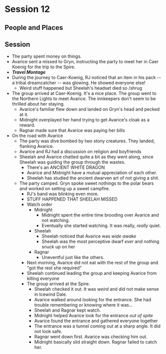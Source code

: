 
# Session 12
## People and Places
## Session
* The party spent money on things.	
* Avarice sent a missed to Gryn, instructing the party to meet her in Caer Koenig for the trip to the Spire.
* ***Travel Montage***
* During the journey to Caer-Koenig, RJ noticed that an item in his pack -- a tribal dreamcatcher -- was glowing. He showed everyone else!
	* Weird stuff happened but Sheelah's headset died so /shrug
* The group arrived at Caer-Koenig. It's a nice place. The group went to the Northern Lights to meet Avarice. The innkeepers don't seem to be thrilled about her staying.
	* Avarice's familiar flew down and landed on Gryn's head and pecked at it.
	* Midnight overplayed her hand trying to get Avarice's cloak as a reward.
	* Ragnar made sure that Avarice was paying her bills
* On the road with Avarice
	* The party was dive bombed by two stony creatures. They landed, flanking Avarice.
	* Avarice and RJ had a discussion on religion and boyfriends
	* Sheelah and Avarice chatted quite a bit as they went along, since Sheelah was guiding the group through the wastes.
		* There's an ANCIENT WHITE DRAGON
		* Avarice and Midnight have a mutual appreciation of each other.
		* Sheelah has studied the ancient dwarven art of not giving a shit.
	* The party camped. Gryn spoke sweet nothings to the polar bears and worked on setting up a sweet campfire.
		* RJ's band was blinking even more.
		* STUFF HAPPENED THAT SHEELAH MISSED
		* Watch order
			* Midnight
				* Midnight spent the entire time brooding over Avarice and not watching.
				* Eventually she started watching. It was really, _really_ quiet.
			* Sheelah
				* Sheelah noticed that Avarice was _wide awake_
				* Sheelah was the most perceptive dwarf _ever_ and nothing snuck up on her
			* Ragnar
				* Uneventful just like the others.
		* Next morning, Avarice did not eat with the rest of the group and "got the rest she required"
		* Sheelah continued leading the group and keeping Avarice from killing everyone
		* The group arrived at the Spire.
			* Sheelah checked it out. It was _weird_ and did not make sense in Icewind Dale.
			* Avarice walked around looking for the entrance. She had trouble remembering or knowing where it was...
			* Sheelah and Ragnar kept watch.
			* Midnight helped Avarice look for the entrance _out of spite_
			* Avarice found the entrance and gathered everyone together
			* The entrance was a tunnel coming out at a sharp angle. It did not look safe.
			* Ragnar went down first. Avarice was checking him out.
			* Midnight basically slid straight down. Ragnar failed to catch her.
<!--stackedit_data:
eyJoaXN0b3J5IjpbLTY0MTM3MjUwMywtNTk2Njk0NzAyLC0xOT
g4MDA2NDEsLTYwNzM2MjYyLC0zNTQwOTE0MzgsNjEyMDMyMzk1
LC0xMDAzMTc1MTE4LC0xNDU0OTkyMzM0LC0zMjg4Njc4ODAsMT
gzNDMyMjcyLDE0MTM5MTA5ODgsLTQzOTc2ODEyMiwtODM4MDY5
NjY2LDExNjk0MDUzNzZdfQ==
-->